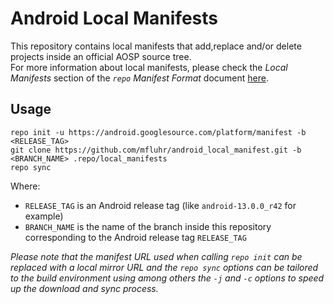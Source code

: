 # Android Local Manifests

This repository contains local manifests that add,replace and/or delete projects inside an official AOSP source tree.  
For more information about local manifests, please check the _Local Manifests_ section of the _`repo` Manifest Format_ document [here](https://gerrit.googlesource.com/git-repo/+/master/docs/manifest-format.md#local-manifests).

## Usage

```text
repo init -u https://android.googlesource.com/platform/manifest -b <RELEASE_TAG>
git clone https://github.com/mfluhr/android_local_manifest.git -b <BRANCH_NAME> .repo/local_manifests
repo sync
```

Where:

- `RELEASE_TAG` is an Android release tag (like `android-13.0.0_r42` for example)
- `BRANCH_NAME` is the name of the branch inside this repository corresponding to the Android release tag `RELEASE_TAG`

_Please note that the manifest URL used when calling `repo init` can be replaced with a local mirror URL and the `repo sync` options can be tailored to the build environment using among others the `-j` and `-c` options to speed up the download and sync process._
